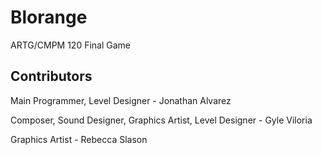 # Blorange
ARTG/CMPM 120 Final Game

## Contributors
Main Programmer, Level Designer - Jonathan Alvarez

Composer, Sound Designer, Graphics Artist, Level Designer - Gyle Viloria

Graphics Artist - Rebecca Slason
